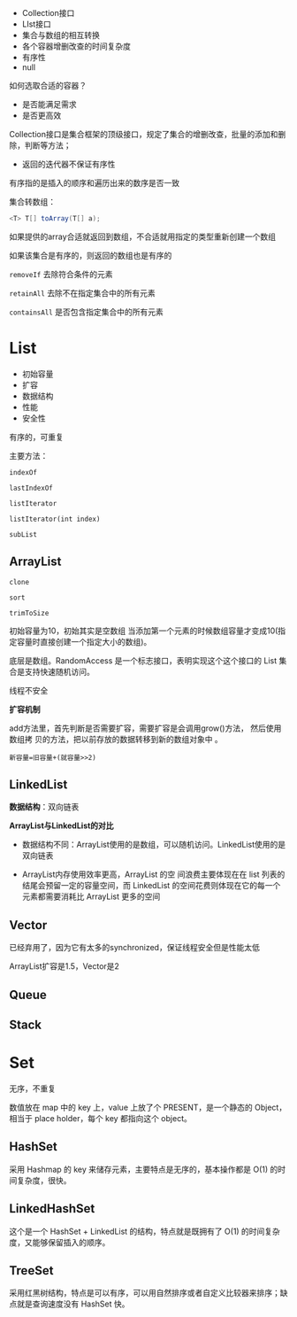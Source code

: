 * Collection接口
* LIst接口
* 集合与数组的相互转换
* 各个容器增删改查的时间复杂度
* 有序性
* null



如何选取合适的容器？

* 是否能满足需求
* 是否更高效



Collection接口是集合框架的顶级接口，规定了集合的增删改查，批量的添加和删除，判断等方法；

* 返回的迭代器不保证有序性

有序指的是插入的顺序和遍历出来的数序是否一致

集合转数组：

```java
<T> T[] toArray(T[] a);
```

如果提供的array合适就返回到数组，不合适就用指定的类型重新创建一个数组

如果该集合是有序的，则返回的数组也是有序的

`removeIf` 去除符合条件的元素

`retainAll` 去除不在指定集合中的所有元素

`containsAll` 是否包含指定集合中的所有元素



# List

* 初始容量
* 扩容
* 数据结构
* 性能
* 安全性

有序的，可重复



主要方法：

`indexOf`

`lastIndexOf`

`listIterator`

`listIterator(int index)`

`subList`



## **ArrayList**

`clone`

`sort`

`trimToSize`



初始容量为10，初始其实是空数组 当添加第一个元素的时候数组容量才变成10(指定容量时直接创建一个指定大小的数组)。

底层是数组。RandomAccess 是一个标志接口，表明实现这个这个接口的 List 集合是支持快速随机访问。

线程不安全



**扩容机制**

add方法里，首先判断是否需要扩容，需要扩容是会调用grow()方法， 然后使用数组拷 贝的方法，把以前存放的数据转移到新的数组对象中 。

```
新容量=旧容量+(就容量>>2)
```







## LinkedList



**数据结构**：双向链表



**ArrayList与LinkedList的对比**

* 数据结构不同：ArrayList使用的是数组，可以随机访问。LinkedList使用的是双向链表

* ArrayList内存使用效率更高，ArrayList 的空 间浪费主要体现在在 list 列表的结尾会预留一定的容量空间，而 LinkedList 的空间花费则体现在它的每一个元素都需要消耗比 ArrayList 更多的空间



## Vector

已经弃用了，因为它有太多的synchronized，保证线程安全但是性能太低

ArrayList扩容是1.5，Vector是2



## Queue



## Stack





# Set



无序，不重复

数值放在 map 中的 key 上，value 上放了个 PRESENT，是一个静态的 Object，相当于 place holder，每个 key 都指向这个 object。



## **HashSet**

采用 Hashmap 的 key 来储存元素，主要特点是无序的，基本操作都是 O(1) 的时间复杂度，很快。



## **LinkedHashSet**

这个是一个 HashSet + LinkedList 的结构，特点就是既拥有了 O(1) 的时间复杂度，又能够保留插入的顺序。



## **TreeSet**

采用红黑树结构，特点是可以有序，可以用自然排序或者自定义比较器来排序；缺点就是查询速度没有 HashSet 快。



























































